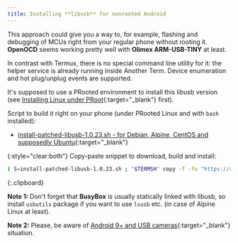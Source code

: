 ```yaml
---
title: Installing **libusb** for nonrooted Android
---
```

This approach could give you a way to, for example, flashing and debugging of MCUs right from your regular phone without rooting it.
**OpenOCD** seems working pretty well with **Olimex ARM-USB-TINY** at least.

In contrast with Termux, there is no special command line utility for it: the helper service is already running inside Another Term.
Device enumeration and hot plug/unplug events are supported.

It's supposed to use a PRooted environment to install this libusb version
(see [Installing Linux under PRoot](installing-linux-under-proot.html#main_content){:target="_blank"} first).

Script to build it right on your phone (under PRooted Linux and with `bash` installed):

* [install-patched-libusb-1.0.23.sh - for Debian, Alpine, CentOS and supposedly Ubuntu](https://github.com/green-green-avk/AnotherTerm-scripts/blob/master/install-patched-libusb-1.0.23.sh){:target="_blank"}

{:style="clear:both"}
Copy-paste snippet to download, build and install:
```sh
( S=install-patched-libusb-1.0.23.sh ; "$TERMSH" copy -f -fu "https://raw.githubusercontent.com/green-green-avk/AnotherTerm-scripts/master/$S" -tp . && chmod 755 $S && ./$S )
```
{:.clipboard}

**Note&nbsp;1:** Don't forget that **BusyBox** is usually statically linked with libusb, so install `usbutils` package if you want to use `lsusb` etc.
(in case of Alpine Linux at least).

**Note&nbsp;2:** Please, be aware of [Android&nbsp;9+ and USB cameras](issues.html#android9-uvc){:target="_blank"} situation.
